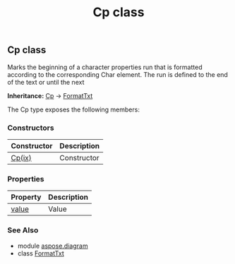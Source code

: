 ﻿---
title: Cp class
second_title: Aspose.Diagram for Python via .NET API References
description: 
type: docs
weight: 470
url: /python-net/aspose.diagram/cp/
is_root: false
---

## Cp class

Marks the beginning of a character properties run that is formatted according to the corresponding Char element. The run is defined to the end of the text or until the next



**Inheritance:** [Cp](/diagram/python-net/aspose.diagram/cp) → 
[FormatTxt](/diagram/python-net/aspose.diagram/formattxt)



The Cp type exposes the following members:

### Constructors
| Constructor | Description |
| :- | :- |
| [Cp(ix)](/diagram/python-net/aspose.diagram/cp/__init__/#int) | Constructor |


### Properties
| Property | Description |
| :- | :- |
| [value](/diagram/python-net/aspose.diagram/cp/value) | Value |


### See Also

* module [aspose.diagram](../)
* class [FormatTxt](/diagram/python-net/aspose.diagram/formattxt)
